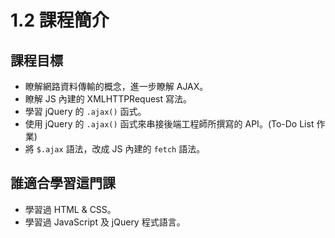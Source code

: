 # 1.2 課程簡介

## 課程目標

* 瞭解網路資料傳輸的概念，進一步瞭解 AJAX。
* 瞭解 JS 內建的 XMLHTTPRequest 寫法。
* 學習 jQuery 的 `.ajax()` 函式。
* 使用 jQuery 的 `.ajax()` 函式來串接後端工程師所撰寫的 API。(To-Do List 作業)
* 將 `$.ajax` 語法，改成 JS 內建的 `fetch` 語法。

## 誰適合學習這門課

* 學習過 HTML & CSS。
* 學習過 JavaScript 及 jQuery 程式語言。

